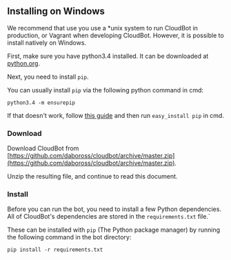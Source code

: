 ## Installing on Windows

We recommend that use you use a *unix system to run CloudBot in production, or Vagrant when developing CloudBot. However, it is possible to install natively on Windows.

First, make sure you have python3.4 installed. It can be downloaded at [python.org](https://www.python.org/downloads/release/python-341/).

Next, you need to install `pip`.

You can usually install `pip` via the following python command in cmd:
```
python3.4 -m ensurepip
```

If that doesn't work, follow [this guide](http://simpledeveloper.com/how-to-install-easy_install/) and then run `easy_install pip` in cmd.

### Download

Download CloudBot from [https://github.com/daboross/cloudbot/archive/master.zip](https://github.com/daboross/cloudbot/archive/master.zip).

Unzip the resulting file, and continue to read this document.

### Install

Before you can run the bot, you need to install a few Python dependencies. All of CloudBot's dependencies are stored in the `requirements.txt` file.`

These can be installed with `pip` (The Python package manager) by running the following command in the bot directory:

    pip install -r requirements.txt
